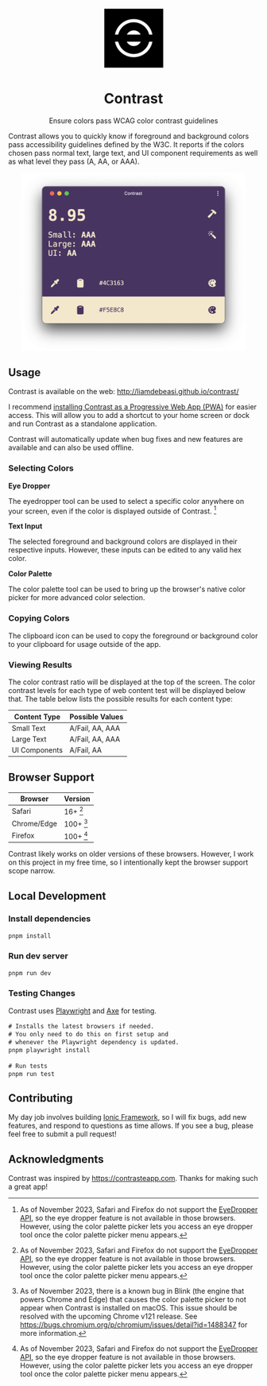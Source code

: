 <p align="center">
   <img src="./assets/logo.png" width="125" />
   <h1 align="center">
      Contrast
   </h1>
</p>

<p align="center">
   Ensure colors pass WCAG color contrast guidelines 
   
   Contrast allows you to quickly know if foreground and background colors pass accessibility guidelines defined by the W3C. It reports if the colors chosen pass normal text, large text, and UI component requirements as well as what level they pass (A, AA, or AAA). 
</p>

<p align="center">
   <img src="./assets/contrast.png" width="450" />
</p>

## Usage

Contrast is available on the web: http://liamdebeasi.github.io/contrast/

I recommend [installing Contrast as a Progressive Web App (PWA)](https://developer.mozilla.org/en-US/docs/Web/Progressive_web_apps/Guides/Installing#installing_pwas) for easier access. This will allow you to add a shortcut to your home screen or dock and run Contrast as a standalone application.

Contrast will automatically update when bug fixes and new features are available and can also be used offline.

### Selecting Colors

**Eye Dropper**

The eyedropper tool can be used to select a specific color anywhere on your screen, even if the color is displayed outside of Contrast. [^1]

**Text Input**

The selected foreground and background colors are displayed in their respective inputs. However, these inputs can be edited to any valid hex color.

**Color Palette**

The color palette tool can be used to bring up the browser's native color picker for more advanced color selection.

### Copying Colors

The clipboard icon can be used to copy the foreground or background color to your clipboard for usage outside of the app.

### Viewing Results

The color contrast ratio will be displayed at the top of the screen. The color contrast levels for each type of web content test will be displayed below that. The table below lists the possible results for each content type:

| Content Type | Possible Values |
| - | - |
| Small Text | A/Fail, AA, AAA |
| Large Text | A/Fail, AA, AAA |
| UI Components | A/Fail, AA |

## Browser Support

| Browser | Version |
| - | - |
| Safari | 16+ [^1] |
| Chrome/Edge | 100+ [^2] |
| Firefox | 100+ [^1] |

Contrast likely works on older versions of these browsers. However, I work on this project in my free time, so I intentionally kept the browser support scope narrow.

## Local Development

### Install dependencies

```shell
pnpm install
```

### Run dev server

```shell
pnpm run dev
```

### Testing Changes

Contrast uses [Playwright](https://playwright.dev) and [Axe](https://github.com/dequelabs/axe-core) for testing.

```shell
# Installs the latest browsers if needed. 
# You only need to do this on first setup and
# whenever the Playwright dependency is updated.
pnpm playwright install

# Run tests
pnpm run test
```

## Contributing

My day job involves building [Ionic Framework](http://github.com/ionic-team/ionic-framework), so I will fix bugs, add new features, and respond to questions as time allows. If you see a bug, please feel free to submit a pull request!

## Acknowledgments

Contrast was inspired by https://contrasteapp.com. Thanks for making such a great app!

[^1]: As of November 2023, Safari and Firefox do not support the [EyeDropper API](https://developer.mozilla.org/en-US/docs/Web/API/EyeDropper), so the eye dropper feature is not available in those browsers. However, using the color palette picker lets you access an eye dropper tool once the color palette picker menu appears.

[^2]: As of November 2023, there is a known bug in Blink (the engine that powers Chrome and Edge) that causes the color palette picker to not appear when Contrast is installed on macOS. This issue should be resolved with the upcoming Chrome v121 release. See https://bugs.chromium.org/p/chromium/issues/detail?id=1488347 for more information.